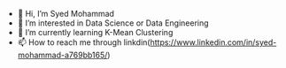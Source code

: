 - 👋 Hi, I’m Syed Mohammad
- 👀 I’m interested in Data Science or Data Engineering
- 🌱 I’m currently learning K-Mean Clustering
- 📫 How to reach me through linkdin(https://www.linkedin.com/in/syed-mohammad-a769bb165/)

<!---
Syed789456123/Syed789456123 is a ✨ special ✨ repository because its `README.md` (this file) appears on your GitHub profile.
You can click the Preview link to take a look at your changes.
--->
